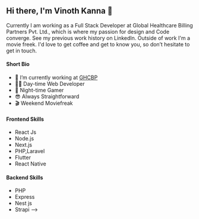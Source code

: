 ## Hi there, I'm Vinoth Kanna 👋

Currently I am working as a Full Stack Developer at Global Healthcare Billing Partners Pvt. Ltd., which is where my passion for design and Code converge. See my previous work history on LinkedIn. Outside of work I'm a movie freek. I'd love to get coffee and get to know you, so don’t hesitate to get in touch.

#### Short Bio

- 🔭 I’m currently working at [GHCBP](http://ghcbp.com/)
- 👨‍💻 Day-time Web Developer
- 🤖 Night-time Gamer 
- 😎 Always Straightforward
- 🎬 Weekend Moviefreak

#### Frontend Skills

- React Js
- Node.js
- Next.js
- PHP,Laravel
- Flutter
- React Native


#### Backend Skills

- PHP
- Express
- Nest js
- Strapi -->


